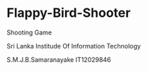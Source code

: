 # Flappy-Bird-Shooter
Shooting Game

Sri Lanka Institude Of Information Technology

S.M.J.B.Samaranayake
IT12029846
